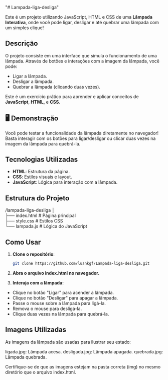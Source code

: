 "# Lampada-liga-desliga" 

Este é um projeto utilizando JavaScript, HTML e CSS  de uma **Lâmpada Interativa**, onde você pode ligar, desligar e até quebrar uma lâmpada com um simples clique!

##  Descrição

O projeto consiste em uma interface que simula o funcionamento de uma lâmpada. Através de botões e interações com a imagem da lâmpada, você pode:
- Ligar a lâmpada.
- Desligar a lâmpada.
- Quebrar a lâmpada (clicando duas vezes).

Este é um exercício prático para aprender e aplicar conceitos de **JavaScript**, **HTML**, e **CSS**.

## 🖥 Demonstração

Você pode testar a funcionalidade da lâmpada diretamente no navegador! Basta interagir com os botões para ligar/desligar ou clicar duas vezes na imagem da lâmpada para quebrá-la.

##  Tecnologias Utilizadas

- **HTML**: Estrutura da página.
- **CSS**: Estilos visuais e layout.
- **JavaScript**: Lógica para interação com a lâmpada.

##  Estrutura do Projeto

/lampada-liga-desliga │  
├── index.html # Página principal   
├── style.css # Estilos CSS   
└── lampada.js # Lógica do JavaScript


## Como Usar

1. **Clone o repositório**:
   
   ```bash
   git clone https://github.com/luankgf/Lampada-liga-desliga.git
   
2. **Abra o arquivo index.html no navegador.**

3. **Interaja com a lâmpada:**
- Clique no botão "Ligar" para acender a lâmpada.
- Clique no botão "Desligar" para apagar a lâmpada.
- Passe o mouse sobre a lâmpada para ligá-la.
- Remova o mouse para desligá-la.
- Clique duas vezes na lâmpada para quebrá-la.  
  
## Imagens Utilizadas
As imagens da lâmpada são usadas para ilustrar seu estado:

ligada.jpg: Lâmpada acesa.
desligada.jpg: Lâmpada apagada.
quebrada.jpg: Lâmpada quebrada.

Certifique-se de que as imagens estejam na pasta correta (img) no mesmo diretório que o arquivo index.html.  
  
